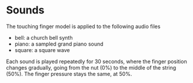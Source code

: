 # Sounds

The touching finger model is applied to the following audio files

- bell: a church bell synth
- piano: a sampled grand piano sound
- square: a square wave

Each sound is played repeatedly for 30 seconds, where the finger position changes gradually, going from the nut (0%) to the middle of the string (50%). The finger pressure stays the same, at 50%.